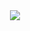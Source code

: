 <div align=center>
	<img src="https://capsule-render.vercel.app/api?type=waving&color=00CCCC&height=180&section=header&text=Rok's%20Github!&fontSize=73&fontColor=333366" />	
</div>
